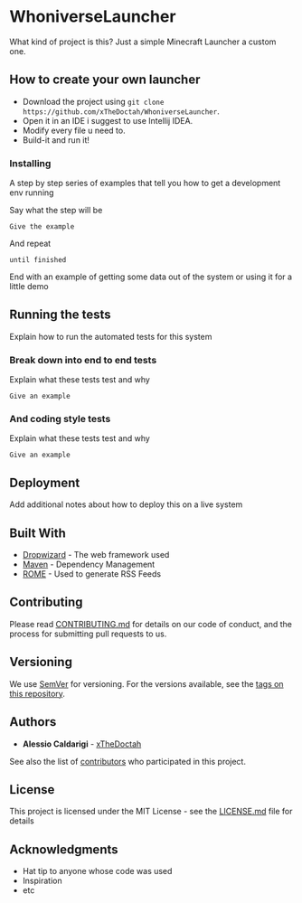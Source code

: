 # WhoniverseLauncher
What kind of project is this? Just a simple Minecraft Launcher a custom one.
 
## How to create your own launcher

* Download the project using ```git clone https://github.com/xTheDoctah/WhoniverseLauncher```.
* Open it in an IDE i suggest to use Intellij IDEA.
* Modify every file u need to.
* Build-it and run it!

### Installing

A step by step series of examples that tell you how to get a development env running

Say what the step will be

```
Give the example
```

And repeat

```
until finished
```

End with an example of getting some data out of the system or using it for a little demo

## Running the tests

Explain how to run the automated tests for this system

### Break down into end to end tests

Explain what these tests test and why

```
Give an example
```

### And coding style tests

Explain what these tests test and why

```
Give an example
```

## Deployment

Add additional notes about how to deploy this on a live system

## Built With

* [Dropwizard](http://www.dropwizard.io/1.0.2/docs/) - The web framework used
* [Maven](https://maven.apache.org/) - Dependency Management
* [ROME](https://rometools.github.io/rome/) - Used to generate RSS Feeds

## Contributing

Please read [CONTRIBUTING.md](https://gist.github.com/PurpleBooth/b24679402957c63ec426) for details on our code of conduct, and the process for submitting pull requests to us.

## Versioning

We use [SemVer](http://semver.org/) for versioning. For the versions available, see the [tags on this repository](https://github.com/your/project/tags). 

## Authors

* **Alessio Caldarigi**  - [xTheDoctah](https://github.com/xTheDoctah)

See also the list of [contributors](https://github.com/your/project/contributors) who participated in this project.

## License

This project is licensed under the MIT License - see the [LICENSE.md](https://github.com/xTheDoctah/WhoniverseLauncher/LICENSE.md) file for details

## Acknowledgments

* Hat tip to anyone whose code was used
* Inspiration
* etc

